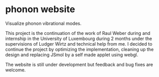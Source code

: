 phonon website
==============

Visualize phonon vibrational modes.


This project is the continuation of the work of Raul Weber during and internship in the University of Luxembourg during 2 months under the supervisions of Ludger Wirtz and technical help from me.
I decided to continue the project by optimizing the implementation, cleaning up the design and replacing JSmol by a self made applet using webgl.

The website is still under development but feedback and bug fixes are welcome.
